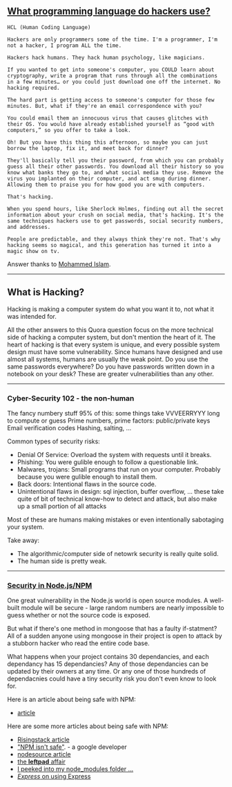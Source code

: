 ## [What programming language do hackers use?](https://www.quora.com/What-programming-language-do-hackers-use)  
```
HCL (Human Coding Language)

Hackers are only programmers some of the time. I'm a programmer, I'm not a hacker, I program ALL the time.

Hackers hack humans. They hack human psychology, like magicians.

If you wanted to get into someone's computer, you COULD learn about cryptography, write a program that runs through all the combinations in a few minutes… or you could just download one off the internet. No hacking required.

The hard part is getting access to someone's computer for those few minutes. But, what if they're an email correspondence with you?

You could email them an innocuous virus that causes glitches with their OS. You would have already established yourself as “good with computers,” so you offer to take a look.

Oh! But you have this thing this afternoon, so maybe you can just borrow the laptop, fix it, and meet back for dinner?

They'll basically tell you their password, from which you can probably guess all their other passwords. You download all their history so you know what banks they go to, and what social media they use. Remove the virus you implanted on their computer, and act smug during dinner. Allowing them to praise you for how good you are with computers.

That's hacking.

When you spend hours, like Sherlock Holmes, finding out all the secret information about your crush on social media, that's hacking. It's the same techniques hackers use to get passwords, social security numbers, and addresses.

People are predictable, and they always think they're not. That's why hacking seems so magical, and this generation has turned it into a magic show on tv.

```
Answer thanks to [Mohammed Islam](https://www.quora.com/profile/Mohammed-Islam-19).
___
## What is Hacking?

Hacking is making a computer system do what you want it to, not what it was intended for.  

All the other answers to this Quora question focus on the more technical side of hacking a computer system, but don't mention the heart of it.  The heart of hacking is that every system is unique, and every possible system design must have some vulnerability.  Since humans have designed and use almost all systems, humans are usually the weak point.  Do you use the same passwords everywhere? Do you have passwords written down in a notebook on your desk?  These are greater vulnerabilities than any other.


___
### Cyber-Security 102 - the non-human


The fancy numbery stuff
95% of this:  some things take VVVEERRYYY long to compute or guess
Prime numbers, prime factors:  public/private keys
Email verification codes
Hashing, salting, …

Common types of security risks:
* Denial Of Service: Overload the system with requests until it breaks.
* Phishing: You were gulible enough to follow a questionable link.
* Malwares, trojans: Small programs that run on your computer. Probably because you were gulible enough to install them.
* Back doors: Intentional flaws in the source code.
* Unintentional flaws in design: sql injection,  buffer overflow, ... these take quite of bit of technical know-how to detect and attack, but also make up a small portion of all attacks

Most of these are humans making mistakes or even intentionally sabotaging your system.

Take away: 
* The algorithmic/computer side of netowrk security is really quite solid.  
* The human side is pretty weak.
___
### [Security in Node.js/NPM](https://www.bithound.io/npm-package-security)

One great vulnerability in the Node.js world is open source modules.  A well-built module will be secure - large random numbers are nearly impossible to guess whether or not the source code is exposed.  
  
But what if there's one method in mongoose that has a faulty if-statment?  All of a sudden anyone using mongoose in their project is open to attack by a stubborn hacker who read the entire code base.
  
What happens when your project contains 30 dependancies, and each dependancy has 15 dependancies?  Any of those dependancies can be updated by their owners at any time.  Or any one of those hundreds of dependacnies could have a tiny security risk you don't even know to look for.

Here is an article about being safe with NPM:
* [article](https://techbeacon.com/13-tools-checking-security-risk-open-source-dependencies-0)

Here are some more articles about being safe with NPM:
* [Risingstack article](https://blog.risingstack.com/controlling-node-js-security-risk-npm-dependencies/)
* ["NPM isn't safe"](https://www.infoworld.com/article/3048526/security/nodejs-alert-google-engineer-finds-flaw-in-npm-scripts.html). - a google developer
* [nodesource article](https://nodesource.com/blog/how-to-reduce-risk-and-improve-security-around-npm)
* [the __leftpad__ affair](http://www.haneycodes.net/npm-left-pad-have-we-forgotten-how-to-program/)
* [I peeked into my node_modules folder ...](https://medium.com/friendship-dot-js/i-peeked-into-my-node-modules-directory-and-you-wont-believe-what-happened-next-b89f63d21558)
* [_Express_ on using Express](https://expressjs.com/en/advanced/best-practice-security.html)








